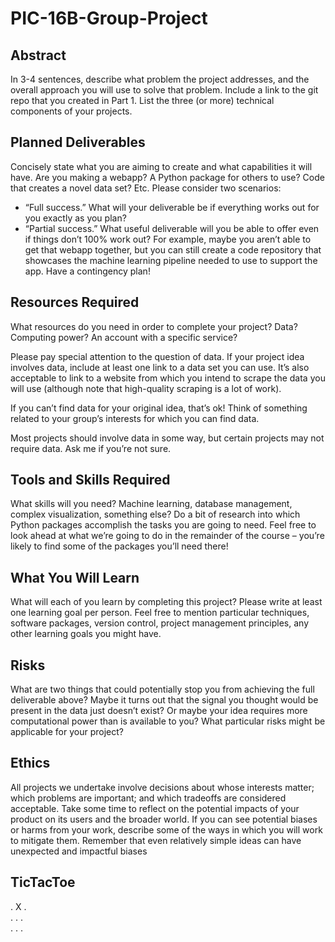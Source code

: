# PIC-16B-Group-Project
## Abstract
In 3-4 sentences, describe what problem the project addresses, and the overall approach you will use to solve that problem. Include a link to the git repo that you created in Part 1. List the three (or more) technical components of your projects.

## Planned Deliverables
Concisely state what you are aiming to create and what capabilities it will have. Are you making a webapp? A Python package for others to use? Code that creates a novel data set? Etc. Please consider two scenarios:

- “Full success.” What will your deliverable be if everything works out for you exactly as you plan?
- “Partial success.” What useful deliverable will you be able to offer even if things don’t 100% work out? For example, maybe you aren’t able to get that webapp together, but you can still create a code repository that showcases the machine learning pipeline needed to use to support the app. Have a contingency plan!
 

## Resources Required
What resources do you need in order to complete your project? Data? Computing power? An account with a specific service?

Please pay special attention to the question of data. If your project idea involves data, include at least one link to a data set you can use. It’s also acceptable to link to a website from which you intend to scrape the data you will use (although note that high-quality scraping is a lot of work).

If you can’t find data for your original idea, that’s ok! Think of something related to your group’s interests for which you can find data.

Most projects should involve data in some way, but certain projects may not require data. Ask me if you’re not sure.

## Tools and Skills Required
What skills will you need? Machine learning, database management, complex visualization, something else? Do a bit of research into which Python packages accomplish the tasks you are going to need. Feel free to look ahead at what we’re going to do in the remainder of the course – you’re likely to find some of the packages you’ll need there!

## What You Will Learn
What will each of you learn by completing this project? Please write at least one learning goal per person. Feel free to mention particular techniques, software packages, version control, project management principles, any other learning goals you might have.

## Risks
What are two things that could potentially stop you from achieving the full deliverable above? Maybe it turns out that the signal you thought would be present in the data just doesn’t exist? Or maybe your idea requires more computational power than is available to you? What particular risks might be applicable for your project?

## Ethics
All projects we undertake involve decisions about whose interests matter; which problems are important; and which tradeoffs are considered acceptable. Take some time to reflect on the potential impacts of your product on its users and the broader world. If you can see potential biases or harms from your work, describe some of the ways in which you will work to mitigate them. Remember that even relatively simple ideas can have unexpected and impactful biases


## TicTacToe

. X .<br>
. . .<br>
. . .<br>


